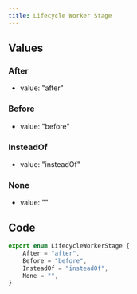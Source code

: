 ```yaml
---
title: Lifecycle Worker Stage
---
```


## Values

### After

-   value: "after"

### Before

-   value: "before"

### InsteadOf

-   value: "insteadOf"

### None

-   value: ""

## Code

```ts
export enum LifecycleWorkerStage {
    After = "after",
    Before = "before",
    InsteadOf = "insteadOf",
    None = "",
}
```

